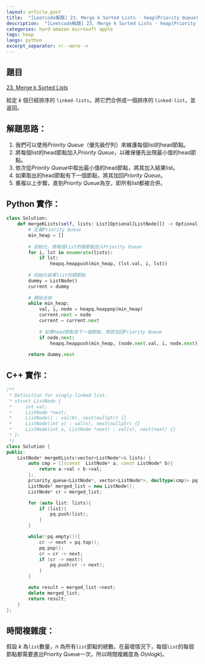 ```yaml
---
layout: article_post
title:  "[Leetcode解題] 23. Merge k Sorted Lists - heap(Priority Queue)解"
description:  "[Leetcode解題] 23. Merge k Sorted Lists - heap(Priority Queue)解"
categories: hard amazon microsoft apple
tags: heap
langs: python
excerpt_separator: <!--more-->
---
```


## 題目

[23. Merge k Sorted Lists](https://leetcode.com/problems/merge-k-sorted-lists/description/)

給定 $k$ 個已經排序的 `linked-lists`，將它們合併成一個排序的 `linked-list`，並返回。
<!--more-->


## 解題思路：
1. 我們可以使用*Priority Queue*（優先級佇列）來維護每個list的head節點。
2. 將每個list的head節點加入*Priority Queue*，以確保優先出現最小值的head節點。
3. 依次從*Priority Queue*中取出最小值的head節點，將其加入結果list。
4. 如果取出的head節點有下一個節點，將其加回*Priority Queue*。
5. 重複以上步驟，直到*Priority Queue*為空，即所有list都被合併。

## Python 實作：
```python
class Solution:
    def mergeKLists(self, lists: List[Optional[ListNode]]) -> Optional[ListNode]:
        # 定義Priority Queue
        min_heap = []
        
        # 初始化，將每個list的頭節點加入Priority Queue
        for i, lst in enumerate(lists):
            if lst:
                heapq.heappush(min_heap, (lst.val, i, lst))
        
        # 初始化結果list的頭節點
        dummy = ListNode()
        current = dummy
        
        # 開始合併
        while min_heap:
            val, i, node = heapq.heappop(min_heap)
            current.next = node
            current = current.next
            
            # 如果head節點有下一個節點，將其加回Priority Queue
            if node.next:
                heapq.heappush(min_heap, (node.next.val, i, node.next))
        
        return dummy.next
```

## C++ 實作：
```cpp
/**
 * Definition for singly-linked list.
 * struct ListNode {
 *     int val;
 *     ListNode *next;
 *     ListNode() : val(0), next(nullptr) {}
 *     ListNode(int x) : val(x), next(nullptr) {}
 *     ListNode(int x, ListNode *next) : val(x), next(next) {}
 * };
 */
class Solution {
public:
    ListNode* mergeKLists(vector<ListNode*>& lists) {
        auto cmp = [](const  ListNode* a, const ListNode* b){
            return a->val > b->val;
        };
        priority_queue<ListNode*, vector<ListNode*>, decltype(cmp)> pq(cmp);
        ListNode* merged_list = new ListNode();
        ListNode* cr = merged_list;

        for (auto list: lists){
            if (list){
                pq.push(list);
            }
        }

        while(!pq.empty()){
            cr -> next = pq.top();
            pq.pop();
            cr = cr -> next;
            if (cr -> next){
                pq.push(cr -> next);
            }
        }

        auto result = merged_list->next;
        delete merged_list;
        return result;
    }
};
```

## 時間複雜度：
假設 $k$ 為`list`數量，$n$ 為所有`list`節點的總數。在最壞情況下，每個`list`的每個節點都需要進出Priority Queue一次，所以時間複雜度為 $O(n log k)$。